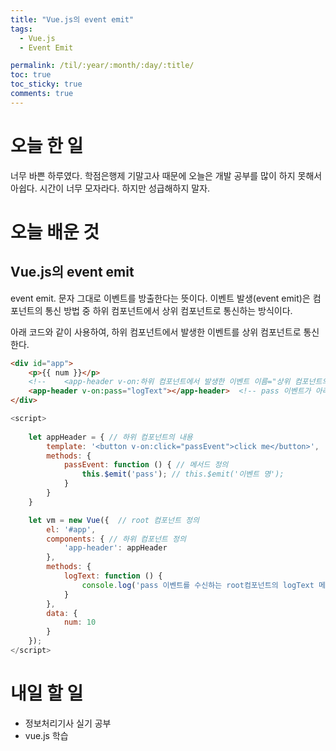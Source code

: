 ```yaml
---
title: "Vue.js의 event emit"
tags:
  - Vue.js
  - Event Emit

permalink: /til/:year/:month/:day/:title/
toc: true
toc_sticky: true
comments: true
---
```

# 오늘 한 일
너무 바쁜 하루였다. 학점은행제 기말고사 때문에 오늘은 개발 공부를 많이 하지 못해서 아쉽다.
시간이 너무 모자라다. 하지만 성급해하지 말자.

# 오늘 배운 것

## Vue.js의 event emit
event emit. 문자 그대로 이벤트를 방출한다는 뜻이다.
이벤트 발생(event emit)은 컴포넌트의 통신 방법 중 하위 컴포넌트에서 상위 컴포넌트로 통신하는 방식이다.

아래 코드와 같이 사용하여, 하위 컴포넌트에서 발생한 이벤트를 상위 컴포넌트로 통신한다.
```html
<div id="app">
    <p>{{ num }}</p>
    <!--    <app-header v-on:하위 컴포넌트에서 발생한 이벤트 이름="상위 컴포넌트의 메서드 이름"></app-header>-->
    <app-header v-on:pass="logText"></app-header>  <!-- pass 이벤트가 아래에서 올라왔을 때, 상위의 logText 메서드를 실행 -->
</div>
```
```javascript
<script>
    
    let appHeader = { // 하위 컴포넌트의 내용
        template: '<button v-on:click="passEvent">click me</button>',
        methods: {
            passEvent: function () { // 메서드 정의
                this.$emit('pass'); // this.$emit('이벤트 명');
            }
        }
    }

    let vm = new Vue({  // root 컴포넌트 정의
        el: '#app',
        components: { // 하위 컴포넌트 정의
            'app-header': appHeader
        },
        methods: {
            logText: function () {
                console.log('pass 이벤트를 수신하는 root컴포넌트의 logText 메서드 입니다.');
            }
        },
        data: {
            num: 10
        }
    });
</script>
```

# 내일 할 일
- 정보처리기사 실기 공부
- vue.js 학습
